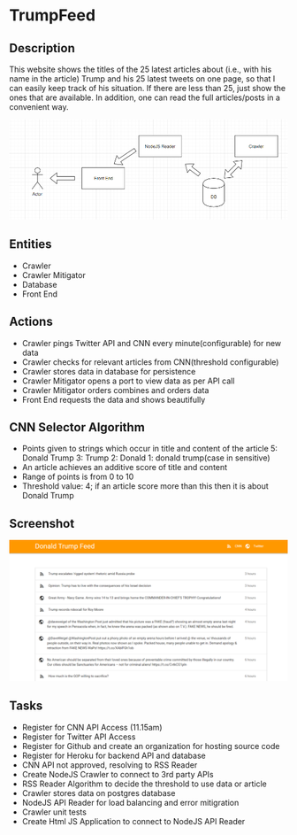 TrumpFeed
======
Description
------------
This website shows the titles of the 25 latest articles about (i.e., with his name in the article) Trump and his 25 latest tweets on one page, so that I can easily keep track of his situation. If there are less than 25, just show the ones that are available. In addition, one can read the full articles/posts in a convenient way. 

![alt text](screenshots/flowchart.png?raw=true "Flow")

Entities
------------
+ Crawler
+ Crawler Mitigator
+ Database
+ Front End

Actions
------------
+ Crawler pings Twitter API and CNN every minute(configurable) for new data
+ Crawler checks for relevant articles from CNN(threshold configurable)
+ Crawler stores data in database for persistence
+ Crawler Mitigator opens a port to view data as per API call
+ Crawler Mitigator orders combines and orders data
+ Front End requests the data and shows beautifully

CNN Selector Algorithm
------------
+ Points given to strings which occur in title and content of the article 
5: Donald Trump
3: Trump
2: Donald
1: donald trump(case in sensitive)
+ An article achieves an additive score of title and content
+ Range of points is from 0 to 10
+ Threshold value: 4; if an article score more than this then it is about Donald Trump

Screenshot
------------
![alt text](screenshots/s1.png?raw=true "screenshot1")

Tasks
------------
+ Register for CNN API Access (11.15am)
+ Register for Twitter API Access 
+ Register for Github and create an organization for hosting source code 
+ Register for Heroku for backend API and database 
+ CNN API not approved, resolving to RSS Reader
+ Create NodeJS Crawler to connect to 3rd party APIs
+ RSS Reader Algorithm to decide the threshold to use data or article
+ Crawler stores data on postgres database
+ NodeJS API Reader for load balancing and error mitigration
+ Crawler unit tests
+ Create Html JS Application to connect to NodeJS API Reader
